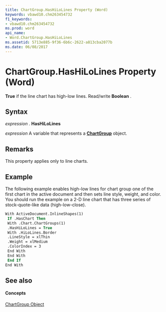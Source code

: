 ```yaml
---
title: ChartGroup.HasHiLoLines Property (Word)
keywords: vbawd10.chm263454732
f1_keywords:
- vbawd10.chm263454732
ms.prod: word
api_name:
- Word.ChartGroup.HasHiLoLines
ms.assetid: 5713e885-9f36-6b6c-2622-a813cba2077b
ms.date: 06/08/2017
---
```



# ChartGroup.HasHiLoLines Property (Word)

 **True** if the line chart has high-low lines. Read/write **Boolean** .


## Syntax

 _expression_ . **HasHiLoLines**

 _expression_ A variable that represents a **[ChartGroup](Word.ChartGroup.md)** object.


## Remarks

This property applies only to line charts. 


## Example

The following example enables high-low lines for chart group one of the first chart in the active document and then sets line style, weight, and color. You should run the example on a 2-D line chart that has three series of stock-quote-like data (high-low-close).


```vb
With ActiveDocument.InlineShapes(1) 
 If .HasChart Then 
 With .Chart.ChartGroups(1) 
 .HasHiLoLines = True 
 With .HiLoLines.Border 
 .LineStyle = xlThin 
 .Weight = xlMedium 
 .ColorIndex = 3 
 End With 
 End With 
 End If 
End With 

```


## See also


#### Concepts


[ChartGroup Object](Word.ChartGroup.md)

